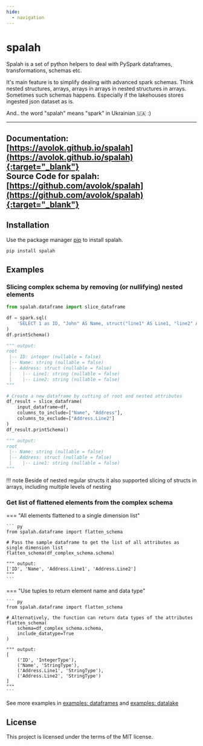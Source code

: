 ```yaml
---
hide:
  - navigation
---
```


# spalah

Spalah is a set of python helpers to deal with PySpark dataframes, transformations, schemas etc.

It's main feature is to simplify dealing with advanced spark schemas. Think nested structures, arrays, arrays in arrays in nested structures in arrays. Sometimes such schemas happens. Especially if the lakehouses stores ingested json dataset as is.



And.. the word "spalah" means "spark" in Ukrainian 🇺🇦 :)

---------------------------------------
**Documentation:** [https://avolok.github.io/spalah](https://avolok.github.io/spalah){:target="_blank"} <br />
**Source Code for spalah:** [https://github.com/avolok/spalah](https://github.com/avolok/spalah){:target="_blank"}
---------------------------------------

## Installation

Use the package manager [pip](https://pip.pypa.io/en/stable/) to install spalah.

```bash
pip install spalah
```

## Examples

### Slicing complex schema by removing (or nullifying) nested elements

``` py
from spalah.dataframe import slice_dataframe

df = spark.sql(
    'SELECT 1 as ID, "John" AS Name, struct("line1" AS Line1, "line2" AS Line2) AS Address'
)
df.printSchema()

""" output:
root
 |-- ID: integer (nullable = false)
 |-- Name: string (nullable = false)
 |-- Address: struct (nullable = false)
 |    |-- Line1: string (nullable = false)
 |    |-- Line2: string (nullable = false)
"""

# Create a new dataframe by cutting of root and nested attributes
df_result = slice_dataframe(
    input_dataframe=df,
    columns_to_include=["Name", "Address"],
    columns_to_exclude=["Address.Line2"]
)
df_result.printSchema()

""" output:
root
 |-- Name: string (nullable = false)
 |-- Address: struct (nullable = false)
 |    |-- Line1: string (nullable = false)
"""
```
!!! note
    Beside of nested regular structs it also supported slicing of structs in arrays, including multiple levels of nesting


### Get list of flattened elements from the complex schema


=== "All elements flattened to a single dimension list"

    ``` py
    from spalah.dataframe import flatten_schema

    # Pass the sample dataframe to get the list of all attributes as single dimension list
    flatten_schema(df_complex_schema.schema)

    """ output:
    ['ID', 'Name', 'Address.Line1', 'Address.Line2']
    """
    ```

=== "Use tuples to return element name and data type"

    ``` py
    from spalah.dataframe import flatten_schema

    # Alternatively, the function can return data types of the attributes
    flatten_schema(
        schema=df_complex_schema.schema,
        include_datatype=True
    )

    """ output:
    [
        ('ID', 'IntegerType'),
        ('Name', 'StringType'),
        ('Address.Line1', 'StringType'),
        ('Address.Line2', 'StringType')
    ]
    """
    ```

See more examples in [examples: dataframes](examples_dataframe.md) and [examples: datalake](examples_datalake.md)

## License
This project is licensed under the terms of the MIT license.






